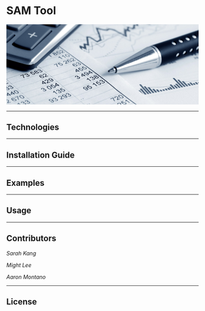 # SAM Tool

![Financial Planning](./Images/finance.jpg)

---

## Technologies

---

## Installation Guide

---

## Examples

---

## Usage

---

## Contributors

_Sarah Kang_ 

_Might Lee_  

_Aaron Montano_

---

## License
